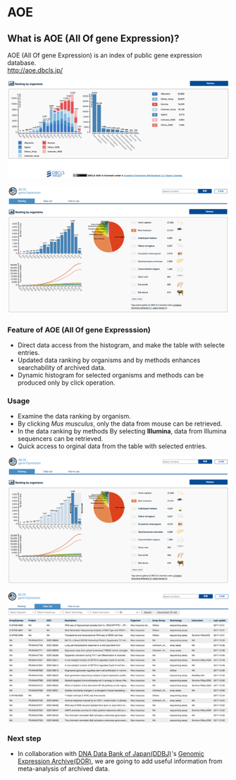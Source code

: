 # AOE

## What is AOE (All Of gene Expression)?

AOE (All Of gene Expression) is an index of public gene expression database.  
http://aoe.dbcls.jp/

![Fig-1](https://raw.githubusercontent.com/dbcls/website/master/services/images/DBCLSservices_AOE_en_fig-1_180524.png)  

![Fig-2](https://raw.githubusercontent.com/dbcls/website/master/services/images/DBCLSservices_AOE_en_fig-2_180524.png)

### Feature of AOE (All Of gene Expresssion)

* Direct data access from the histogram, and make the table with selecte entries.
* Updated data ranking by organisms and by methods enhances searchability of archived data.
* Dynamic histogram for selected organisms and methods can be produced only by click operation.

### Usage

* Examine the data ranking by organism.
* By clicking *Mus musculus*, only the data from mouse can be retrieved.
* In the data ranking by methods By selecting **Illumina**, data from Illumina sequencers can be retrieved.
* Quick access to orginal data from the table with selected entries.

![Fig-3](https://raw.githubusercontent.com/dbcls/website/master/services/images/DBCLSservices_AOE_en_fig-3_180524.png)  

![Fig-4](https://raw.githubusercontent.com/dbcls/website/master/services/images/DBCLSservices_AOE_en_fig-4_180524.png)


### Next step

* In collaboration with [DNA Data Bank of Japan(DDBJ)](https://www.ddbj.nig.ac.jp/index-e.html)'s [Genomic Expression Archive(DOR)](https://www.ddbj.nig.ac.jp/gea/index-e.html), we are going to add useful information from meta-analysis of archived data.
